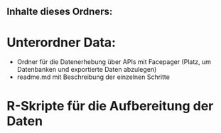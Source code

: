 ## Inhalte dieses Ordners: 

# Unterordner Data: 
- Ordner für die Datenerhebung über APIs mit Facepager (Platz, um Datenbanken und exportierte Daten abzulegen)
- readme.md mit Beschreibung der einzelnen Schritte

# R-Skripte für die Aufbereitung der Daten